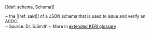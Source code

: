 [[def: schema, Schema]]

~ the [[ref: said]] of a JSON schema that is used to issue and verify an ACDC.  
~ Source: Dr. S.Smith
~ More in <a href="https://weboftrust.github.io/WOT-terms/docs/glossary/schema">extended KERI glossary</a>
